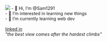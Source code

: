 <img src="https://i.pinimg.com/originals/57/e0/e5/57e0e576d8a118598ff676ba40a09ddd.jpg">
- 👋 Hi, I’m @Sam1291<br>
- 👀 I’m interested in learning new things<br>
- 🌱 I’m currently learning web dev<br>
<br>
<a href="https://www.linkedin.com/feed/update/urn:li:activity:6916038665248886784?updateEntityUrn=urn%3Ali%3Afs_feedUpdate%3A%28V2%2Curn%3Ali%3Aactivity%3A6916038665248886784%29"> linked in</a><br>
<i>"the best view comes after the hardest climbs"</i>
</body/


